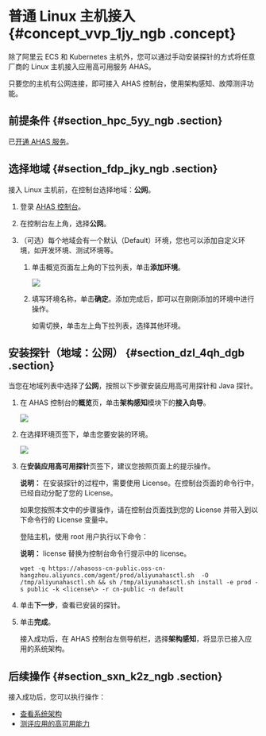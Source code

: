 # 普通 Linux 主机接入 {#concept_vvp_1jy_ngb .concept}

除了阿里云 ECS 和 Kubernetes 主机外，您可以通过手动安装探针的方式将任意厂商的 Linux 主机接入应用高可用服务 AHAS。

只要您的主机有公网连接，即可接入 AHAS 控制台，使用架构感知、故障测评功能。

## 前提条件 {#section_hpc_5yy_ngb .section}

已[开通 AHAS 服务](../../../../../intl.zh-CN/.md#)。

## 选择地域 {#section_fdp_jky_ngb .section}

接入 Linux 主机前，在控制台选择地域：**公网**。

1.  登录 [AHAS 控制台](https://ahas.console.aliyun.com/)。

2.  在控制台左上角，选择**公网**。
3.  （可选）每个地域会有一个默认（Default）环境，您也可以添加自定义环境，如开发环境、测试环境等。
    1.  单击概览页面左上角的下拉列表，单击**添加环境**。

        ![](https://aliware-images.oss-cn-hangzhou.aliyuncs.com/ahas/sc_env_selection.png) 

    2.  填写环境名称，单击**确定**。添加完成后，即可以在刚刚添加的环境中进行操作。

        如需切换，单击左上角下拉列表，选择其他环境。


## 安装探针（地域：公网） {#section_dzl_4qh_dgb .section}

当您在地域列表中选择了**公网**，按照以下步骤安装应用高可用探针和 Java 探针。

1.  在 AHAS 控制台的**概览**页，单击**架构感知**模块下的**接入向导**。

    ![](https://aliware-images.oss-cn-hangzhou.aliyuncs.com/ahas/sc_ecs_agent_installation_overview.png)

2.  在选择环境页签下，单击您要安装的环境。

    ![](https://aliware-images.oss-cn-hangzhou.aliyuncs.com/ahas/pg_linux.png)

3.  在**安装应用高可用探针**页签下，建议您按照页面上的提示操作。

    **说明：** 在安装探针的过程中，需要使用 License。在控制台页面的命令行中，已经自动分配了您的 License。

    如果您按照本文中的步骤操作，请在控制台页面找到您的 License 并带入到以下命令行的 License 变量中。

    登陆主机，使用 root 用户执行以下命令：

    **说明：** license 替换为控制台命令行提示中的 license。

    ```
    wget -q https://ahasoss-cn-public.oss-cn-hangzhou.aliyuncs.com/agent/prod/aliyunahasctl.sh  -O /tmp/aliyunahasctl.sh && sh /tmp/aliyunahasctl.sh install -e prod -s public -k <license\> -r cn-public -n default
    
    ```

4.  单击**下一步**，查看已安装的探针。
5.  单击**完成**。

    接入成功后，在 AHAS 控制台左侧导航栏，选择**架构感知**，将显示已接入应用的系统架构。


## 后续操作 {#section_sxn_k2z_ngb .section}

接入成功后，您可以执行操作：

-   [查看系统架构](intl.zh-CN/架构感知/查看系统架构.md#)
-   [测评应用的高可用能力](../../../../../intl.zh-CN/.md#)

